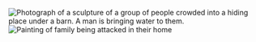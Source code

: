 ![Photograph of a sculpture of a group of people crowded into a hiding place under a barn. A man is bringing water to them.](/images/04/zilberberg_01.jpg 'Anton Ozertrchuk brings water to a hiding place under his barn, by Yosef Zilberberg, courtesy of Yosef Zilberberg.')
![Painting of family being attacked in their home](/images/04/zilberberg_02.jpg 'A painting by Yosef Zilberberg depicting the pogrom in Tuchyn, Courtesy Yosef Zilberberg.')